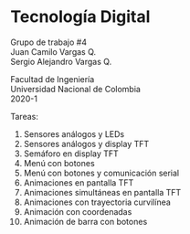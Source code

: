 # Tecnología Digital

Grupo de trabajo #4\
Juan Camilo Vargas Q.\
Sergio Alejandro Vargas Q.

Facultad de Ingeniería\
Universidad Nacional de Colombia\
2020-1

Tareas:
1. Sensores análogos y LEDs
2. Sensores análogos y display TFT
3. Semáforo en display TFT
4. Menú con botones
5. Menú con botones y comunicación serial
6. Animaciones en pantalla TFT
7. Animaciones simultáneas en pantalla TFT
8. Animaciones con trayectoria curvilínea
9. Animación con coordenadas
10. Animación de barra con botones


